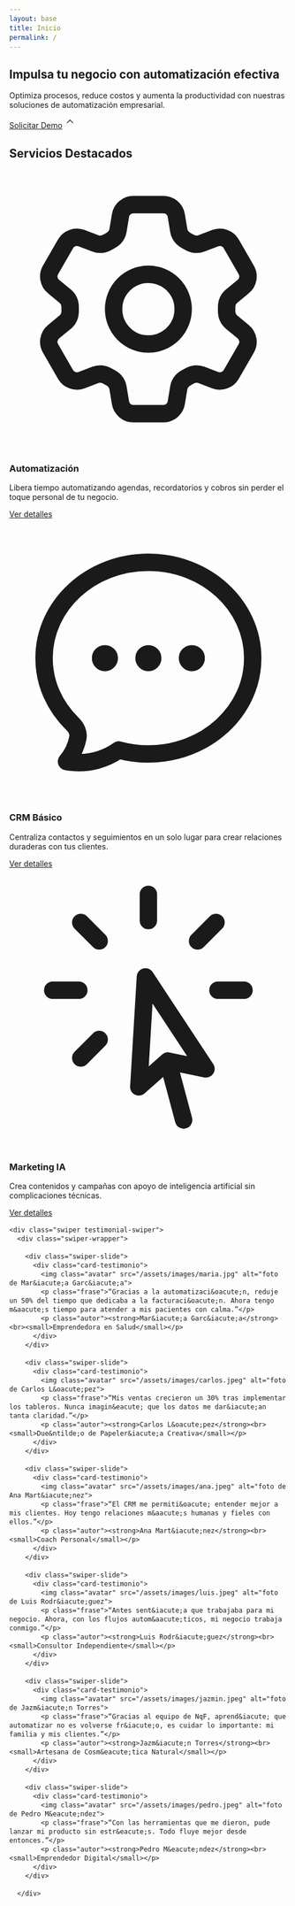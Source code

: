 ```yaml
---
layout: base
title: Inicio
permalink: /
---
```


<section class="hero">
  <div class="hero-wrap">
    <h1 class="hero-titulo">Impulsa tu negocio con automatizaci&oacute;n efectiva</h1>
    <div class="hero-text">
      <p>Optimiza procesos, reduce costos y aumenta la productividad con nuestras soluciones de automatizaci&oacute;n empresarial.</p>
    </div>
    <div class="hero-buttons">
      <a href="#contacto" class="btn-primario">Solicitar Demo</a>
      <a href="#servicios" class="btn-icono" aria-label="Ir a Servicios">
        <svg xmlns="http://www.w3.org/2000/svg" width="20" height="20" fill="currentColor" viewBox="0 0 16 16">
          <path d="M8 3.293l4.854 4.853-.708.707L8 4.707 3.854 8.853l-.708-.707L8 3.293z"/>
        </svg>
      </a>
    </div>
  </div>
</section>

<section id="servicios" class="servicios-home">
  <div class="services-wrap">
    <h2 class="titulo-seccion">Servicios Destacados</h2>
    <div class="fila-servicios">
      <div class="tarjeta-servicio">
        <svg xmlns="http://www.w3.org/2000/svg" fill="none" viewBox="0 0 24 24" stroke-width="1.5" stroke="currentColor" class="icono-servicio">
          <path stroke-linecap="round" stroke-linejoin="round" d="M9.594 3.94c.09-.542.56-.94 1.11-.94h2.593c.55 0 1.02.398 1.11.94l.213 1.281c.063.374.313.686.645.87.074.04.147.083.22.127.325.196.72.257 1.075.124l1.217-.456a1.125 1.125 0 0 1 1.37.49l1.296 2.247a1.125 1.125 0 0 1-.26 1.431l-1.003.827c-.293.241-.438.613-.43.992a7.723 7.723 0 0 1 0 .255c-.008.378.137.75.43.991l1.004.827c.424.35.534.955.26 1.43l-1.298 2.247a1.125 1.125 0 0 1-1.369.491l-1.217-.456c-.355-.133-.75-.072-1.076.124a6.47 6.47 0 0 1-.22.128c-.331.183-.581.495-.644.869l-.213 1.281c-.09.543-.56.94-1.11.94h-2.594c-.55 0-1.019-.398-1.11-.94l-.213-1.281c-.062-.374-.312-.686-.644-.87a6.52 6.52 0 0 1-.22-.127c-.325-.196-.72-.257-1.076-.124l-1.217.456a1.125 1.125 0 0 1-1.369-.49l-1.297-2.247a1.125 1.125 0 0 1 .26-1.431l1.004-.827c.292-.24.437-.613.43-.991a6.932 6.932 0 0 1 0-.255c.007-.38-.138-.751-.43-.992l-1.004-.827a1.125 1.125 0 0 1-.26-1.43l1.297-2.247a1.125 1.125 0 0 1 1.37-.491l1.216.456c.356.133.751.072 1.076-.124.072-.044.146-.086.22-.128.332-.183.582-.495.644-.869l.214-1.28Z" />
          <path stroke-linecap="round" stroke-linejoin="round" d="M15 12a3 3 0 1 1-6 0 3 3 0 0 1 6 0Z" />
        </svg>
        <h3>Automatizaci&oacute;n</h3>
        <p>Libera tiempo automatizando agendas, recordatorios y cobros sin perder el toque personal de tu negocio.</p>
        <a href="/servicios#automatizacion" class="btn-secundario">Ver detalles</a>
      </div>
      <div class="tarjeta-servicio">
        <svg xmlns="http://www.w3.org/2000/svg" fill="none" viewBox="0 0 24 24" stroke-width="1.5" stroke="currentColor" class="icono-servicio">
          <path stroke-linecap="round" stroke-linejoin="round" d="M8.625 12a.375.375 0 1 1-.75 0 .375.375 0 0 1 .75 0Zm0 0H8.25m4.125 0a.375.375 0 1 1-.75 0 .375.375 0 0 1 .75 0Zm0 0H12m4.125 0a.375.375 0 1 1-.75 0 .375.375 0 0 1 .75 0Zm0 0h-.375M21 12c0 4.556-4.03 8.25-9 8.25a9.764 9.764 0 0 1-2.555-.337A5.972 5.972 0 0 1 5.41 20.97a5.969 5.969 0 0 1-.474-.065 4.48 4.48 0 0 0 .978-2.025c.09-.457-.133-.901-.467-1.226C3.93 16.178 3 14.189 3 12c0-4.556 4.03-8.25 9-8.25s9 3.694 9 8.25Z" />
        </svg>
        <h3>CRM B&aacute;sico</h3>
        <p>Centraliza contactos y seguimientos en un solo lugar para crear relaciones duraderas con tus clientes.</p>
        <a href="/servicios#crm" class="btn-secundario">Ver detalles</a>
      </div>
      <div class="tarjeta-servicio">
        <svg xmlns="http://www.w3.org/2000/svg" fill="none" viewBox="0 0 24 24" stroke-width="1.5" stroke="currentColor" class="icono-servicio">
          <path stroke-linecap="round" stroke-linejoin="round" d="M15.042 21.672 13.684 16.6m0 0-2.51 2.225.569-9.47 5.227 7.917-3.286-.672ZM12 2.25V4.5m5.834.166-1.591 1.591M20.25 10.5H18M7.757 14.743l-1.59 1.59M6 10.5H3.75m4.007-4.243-1.59-1.59" />
        </svg>
        <h3>Marketing IA</h3>
        <p>Crea contenidos y campa&ntilde;as con apoyo de inteligencia artificial sin complicaciones t&eacute;cnicas.</p>
        <a href="/servicios#marketing" class="btn-secundario">Ver detalles</a>
      </div>
    </div>
  </div>
</section>

<section class="testimonial-section py-5">
  <div class="container">
  
    <div class="swiper testimonial-swiper">
      <div class="swiper-wrapper">

        <div class="swiper-slide">
          <div class="card-testimonio">
            <img class="avatar" src="/assets/images/maria.jpg" alt="foto de Mar&iacute;a Garc&iacute;a">
            <p class="frase">“Gracias a la automatizaci&oacute;n, reduje un 50% del tiempo que dedicaba a la facturaci&oacute;n. Ahora tengo m&aacute;s tiempo para atender a mis pacientes con calma.”</p>
            <p class="autor"><strong>Mar&iacute;a Garc&iacute;a</strong><br><small>Emprendedora en Salud</small></p>
          </div>
        </div>

        <div class="swiper-slide">
          <div class="card-testimonio">
            <img class="avatar" src="/assets/images/carlos.jpeg" alt="foto de Carlos L&oacute;pez">
            <p class="frase">“Mis ventas crecieron un 30% tras implementar los tableros. Nunca imagin&eacute; que los datos me dar&iacute;an tanta claridad.”</p>
            <p class="autor"><strong>Carlos L&oacute;pez</strong><br><small>Due&ntilde;o de Papeler&iacute;a Creativa</small></p>
          </div>
        </div>

        <div class="swiper-slide">
          <div class="card-testimonio">
            <img class="avatar" src="/assets/images/ana.jpeg" alt="foto de Ana Mart&iacute;nez">
            <p class="frase">“El CRM me permiti&oacute; entender mejor a mis clientes. Hoy tengo relaciones m&aacute;s humanas y fieles con ellos.”</p>
            <p class="autor"><strong>Ana Mart&iacute;nez</strong><br><small>Coach Personal</small></p>
          </div>
        </div>

        <div class="swiper-slide">
          <div class="card-testimonio">
            <img class="avatar" src="/assets/images/luis.jpeg" alt="foto de Luis Rodr&iacute;guez">
            <p class="frase">“Antes sent&iacute;a que trabajaba para mi negocio. Ahora, con los flujos autom&aacute;ticos, mi negocio trabaja conmigo.”</p>
            <p class="autor"><strong>Luis Rodr&iacute;guez</strong><br><small>Consultor Independiente</small></p>
          </div>
        </div>

        <div class="swiper-slide">
          <div class="card-testimonio">
            <img class="avatar" src="/assets/images/jazmin.jpeg" alt="foto de Jazm&iacute;n Torres">
            <p class="frase">“Gracias al equipo de NqF, aprend&iacute; que automatizar no es volverse fr&iacute;o, es cuidar lo importante: mi familia y mis clientes.”</p>
            <p class="autor"><strong>Jazm&iacute;n Torres</strong><br><small>Artesana de Cosm&eacute;tica Natural</small></p>
          </div>
        </div>

        <div class="swiper-slide">
          <div class="card-testimonio">
            <img class="avatar" src="/assets/images/pedro.jpeg" alt="foto de Pedro M&eacute;ndez">
            <p class="frase">“Con las herramientas que me dieron, pude lanzar mi producto sin estr&eacute;s. Todo fluye mejor desde entonces.”</p>
            <p class="autor"><strong>Pedro M&eacute;ndez</strong><br><small>Emprendedor Digital</small></p>
          </div>
        </div>

      </div>

  </div>
</section>
